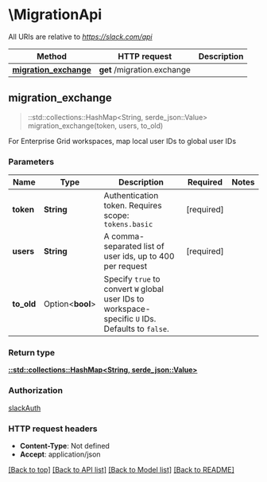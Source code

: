 # \MigrationApi

All URIs are relative to *https://slack.com/api*

Method | HTTP request | Description
------------- | ------------- | -------------
[**migration_exchange**](MigrationApi.md#migration_exchange) | **get** /migration.exchange | 



## migration_exchange

> ::std::collections::HashMap<String, serde_json::Value> migration_exchange(token, users, to_old)


For Enterprise Grid workspaces, map local user IDs to global user IDs

### Parameters


Name | Type | Description  | Required | Notes
------------- | ------------- | ------------- | ------------- | -------------
**token** | **String** | Authentication token. Requires scope: `tokens.basic` | [required] |
**users** | **String** | A comma-separated list of user ids, up to 400 per request | [required] |
**to_old** | Option<**bool**> | Specify `true` to convert `W` global user IDs to workspace-specific `U` IDs. Defaults to `false`. |  |

### Return type

[**::std::collections::HashMap<String, serde_json::Value>**](serde_json::Value.md)

### Authorization

[slackAuth](../README.md#slackAuth)

### HTTP request headers

- **Content-Type**: Not defined
- **Accept**: application/json

[[Back to top]](#) [[Back to API list]](../README.md#documentation-for-api-endpoints) [[Back to Model list]](../README.md#documentation-for-models) [[Back to README]](../README.md)

